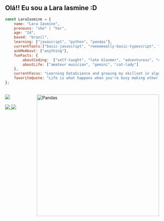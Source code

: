 ## Olá!! Eu sou a Lara Iasmine :D 
```js
const LaraIasmine = {
    name: "Lara Iasmine",
    pronouns: "she" | "her",
    age: "24",
    based: "brazil",
    learning: ["javascript", "python", "pandas"],
    currentTools:["basic-javascript", "reeeeeeally-basic-typescript", "CSS", "HTML"],
    askMeAbout: ["anything"],
    funFacts: {
        aboutCoding:  ["self-taught", "late bloomer", "adventurous", "curious"],
        aboutLife: ["amateur musician", "gemini", "cat-lady"]
    },
    currentFocus: "Learning DataScience and growing my skillset in algorithm writing",
    favoriteQuote: "Life is what happens when you're busy making other plans. -John Lennon"
};
``` 
<div style="display: inline_block"><br> 
    <img align="center" widht="200cm" src = "https://github-readme-stats.vercel.app/api/top-langs/?username=LaraIasmine&langs_count=8&theme=dracula&layout=compact"/>
    <img align="right" alt="Pandas" heigh="300" width="400" src = "https://mir-s3-cdn-cf.behance.net/project_modules/disp/c8795532318437.567a06124c9da.gif"/>
</div> 
<div style="display: inline_block"><br> 
    <a href="https://www.instagram.com/laraiasmine" terget="_blank"><img src="https://img.shields.io/badge/Instagram-E4405F?style=for-the-badge&logo=instagram&logoColor=white"/>
    <a href="https://www.linkedin.com/in/lara-iasmine-fabiano/" terget="_blank"><img src="https://img.shields.io/badge/LinkedIn-0077B5?style=for-the-badge&logo=linkedin&logoColor=white"/>
</div> 

